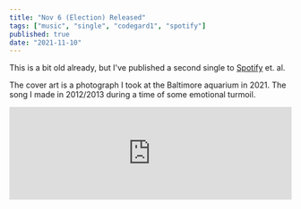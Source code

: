 ```yaml
---
title: "Nov 6 (Election) Released"
tags: ["music", "single", "codegard1", "spotify"]
published: true
date: "2021-11-10"
---
```


This is a bit old already, but I've published a second single to [Spotify](https://open.spotify.com/track/4CJJ7RDN1mtanyFc6TpMhH?si=3bcdc57065454a97) et. al.

The cover art is a photograph I took at the Baltimore aquarium in 2021. The song I made in 2012/2013 during a time of some emotional turmoil.

<iframe width="100%" height="166" scrolling="no" frameborder="no" allow="autoplay" src="https://w.soundcloud.com/player/?url=https%3A//api.soundcloud.com/tracks/80381141&color=%231860eb&auto_play=false&hide_related=false&show_comments=true&show_user=true&show_reposts=false&show_teaser=true"></iframe>
